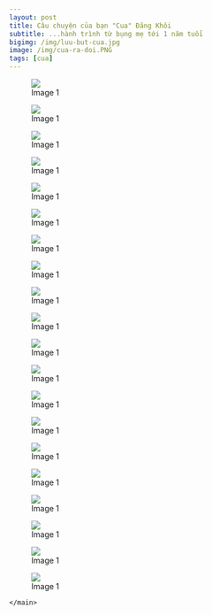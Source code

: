 ```yaml
---
layout: post
title: Câu chuyện của bạn "Cua" Đăng Khôi
subtitle: ...hành trình từ bụng mẹ tới 1 năm tuổi
bigimg: /img/luu-but-cua.jpg
image: /img/cua-ra-doi.PNG
tags: [cua]
---
```




<main>
		<figure class="image_1">
			<img src="/img/cua/1.jpg">
			<figcaption>Image 1</figcaption>
		</figure>
        <figure class="image_1">
			<img src="/img/cua/2.jpg">
			<figcaption>Image 1</figcaption>
		</figure>
    <figure class="image_1">
			<img src="/img/cua/3.jpg">
			<figcaption>Image 1</figcaption>
		</figure>
    <figure class="image_1">
			<img src="/img/cua/4.jpg">
			<figcaption>Image 1</figcaption>
		</figure>
    <figure class="image_1">
			<img src="/img/cua/5.jpg">
			<figcaption>Image 1</figcaption>
		</figure>
    <figure class="image_1">
			<img src="/img/cua/6.jpg">
			<figcaption>Image 1</figcaption>
		</figure>
    <figure class="image_1">
			<img src="/img/cua/7.jpg">
			<figcaption>Image 1</figcaption>
		</figure>
    <figure class="image_1">
			<img src="/img/cua/8.jpg">
			<figcaption>Image 1</figcaption>
		</figure>
    <figure class="image_1">
			<img src="/img/cua/9.jpg">
			<figcaption>Image 1</figcaption>
		</figure>
    <figure class="image_1">
			<img src="/img/cua/10.jpg">
			<figcaption>Image 1</figcaption>
		</figure>
    <figure class="image_1">
			<img src="/img/cua/11.jpg">
			<figcaption>Image 1</figcaption>
		</figure>
    <figure class="image_1">
			<img src="/img/cua/12.jpg">
			<figcaption>Image 1</figcaption>
		</figure>
    <figure class="image_1">
			<img src="/img/cua/13.jpg">
			<figcaption>Image 1</figcaption>
		</figure>
    <figure class="image_1">
			<img src="/img/cua/14.jpg">
			<figcaption>Image 1</figcaption>
		</figure>
    <figure class="image_1">
			<img src="/img/cua/15.jpg">
			<figcaption>Image 1</figcaption>
		</figure>
    <figure class="image_1">
			<img src="/img/cua/16.jpg">
			<figcaption>Image 1</figcaption>
		</figure>
    <figure class="image_1">
			<img src="/img/cua/17.jpg">
			<figcaption>Image 1</figcaption>
		</figure>
    <figure class="image_1">
			<img src="/img/cua/18.jpg">
			<figcaption>Image 1</figcaption>
		</figure>
    <figure class="image_1">
			<img src="/img/cua/19.jpg">
			<figcaption>Image 1</figcaption>
		</figure>
    <figure class="image_1">
			<img src="/img/cua/20.jpg">
			<figcaption>Image 1</figcaption>
		</figure>
    
<!--
		<figure class="image_2">
			<img src="https://s3-us-west-2.amazonaws.com/s.cdpn.io/331810/sample33.jpg">
			<figcaption>Image 2</figcaption>
		</figure>
		<figure class="image_3">
			<img src="https://s3-us-west-2.amazonaws.com/s.cdpn.io/331810/sample35.jpg">
			<figcaption>Image 3</figcaption>
		</figure>
-->
	</main>